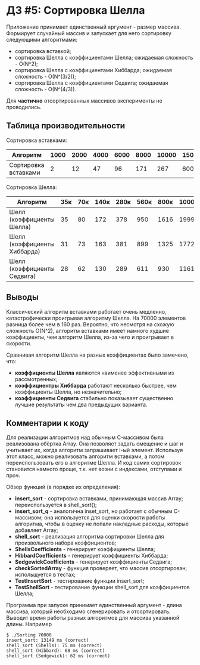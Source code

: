 
# ДЗ #5: Сортировка Шелла

Приложение принимает единственный аргумент - размер массива. Формирует случайный массив и запускает для него сортировку следующими алгоритмами:
  * сортировка вставкой;
  * сортировка Шелла с коэффициентами Шелла; ожидаемая сложность - O(N^2);
  * сортировка Шелла с коэффициентами Хиббарда; ожидаемая сложность - O(N^(3/2));
  * сортировка Шелла с коэффициентами Седвига; ожидаемая сложность - O(N^(4/3)).

Для **частично** отсортированных массивов эксперименты не проводились.

## Таблица производительности
Сортировка вставками:

| Алгоритм                     | 1000 | 2000 | 4000 | 6000 | 8000 | 10000 | 15000 | 20000 | 40000 | 70000 |
|------------------------------|------|------|------|------|------|-------|-------|-------|-------|-------|
| Сортировка вставками         | 2    | 12   | 47   | 96   | 171  | 267   | 600   | 1076  | 4324  | 13149 |

Сортировка Шелла:

| Алгоритм                     |  35к | 70к | 140к | 280к | 560к | 800к | 1000к | 1200к | 1400к  | 1600к | 2000к |
|------------------------------|------|-----|------|------|------|------|-------|-------|--------|-------|-------|
| Шелл (коэффициенты Шелла)    |  35  | 80  | 172  | 378  | 950  | 1616 | 1999  | 2463  | 2858   | 3935  | 4528  |
| Шелл (коэффициенты Хиббарда) |  31  | 73  | 163  | 381  | 899  | 1325 | 1772  | 2322  | 2779   | 3380  | 4243  |
| Шелл (коэффициенты Седвига)  |  28  | 62  | 130  | 289  | 611  | 930  | 1161  | 1482  | 1733   | 1995  | 2573  |

## Выводы
Классический алгоритм вставками работает очень медленно, катастрофически проигрывая алгоритму Шелла. На 70000 элементов разница более чем в 160 раз.
Вероятно, что несмотря на схожую сложность O(N^2), алгоритм вставками имеет намного худшие коэффициенты, чем алгоритм Шелла, из-за чего и проигрывает в скорости.

Сравнивая алгоритм Шелла на разных коэффициентах было замечено, что:
  - **коэффициенты Шелла** являются наименее эффективными из рассмотренных;
  - **коэффициентры Хиббарда** работают несколько быстрее, чем коэффициенты Шелла, но незначительно;
  - **коэффициенты Седвига** стабильно показывает существенно лучшие результаты чем два предыдущих варианта.

## Комментарии к коду
Для реализации алгоритмов над обычным C-массивом была реализована обёртка Array<T>. Она позволяет задать смещение и шаг и учитывает их, когда алгоритм запрашивает i-ый элемент. Используя этот класс, можно реализовать алгоритм вставками, а потом переиспользовать его в алгоритме Шелла. И код самих сортировок становится намного проще, т.к. нет возни с индексами, отступами и проч.
 
Обзор функций (в порядке их определения):
  - **insert_sort** - сортировка вставками, принимающая массив Array<T>; переиспользуется в shell_sort();
  - **insert_sort_q** - аналогична inset_sort, но работает с обычным C-массивом; она используется для оценки скорости работы алгоритма, чтобы в оценку не попали накладные расходы, которые добавляет Array<T>;
   - **shell_sort** - реализация алгоритма сортировки Шелла для произвольного набора коэффициентов;
   - **ShellsCoefficients** - генерирует коэффициенты Шелла;
   - **HibbardCoefficients** - генерирует коэффициенты Хиббарда;
   - **SedgewickCoefficients** - генерирует коэффициенты Седвига;
   - **checkSortedArray** - функция проверяет, что массив отсортирован; испольщуется в тестах;
   - **TestInsertSort** - тестирование функции insert_sort;
   - **TestShellSort** - тестирование функции shell_sort для коэффициентов Шелла;
 
 Программа при запуске принимает единственный аргумент - длина массива, который необходимо сгенерировать и отсортировать. Выводит время работы разных алгоритмов для массива указанной длины. Например
 ```
$ ./Sorting 70000
insert_sort: 13149 ms (correct)
shell_sort (Shells): 75 ms (correct)
shell_sort (Hibbard): 68 ms (correct)
shell_sort (Sedgewick): 62 ms (correct)
 ```
